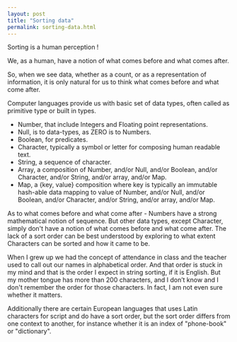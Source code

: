 ```yaml
---
layout: post
title: "Sorting data"
permalink: sorting-data.html
---
```


Sorting is a human perception !

We, as a human, have a notion of what comes before and what comes after.

So, when we see data, whether as a count, or as a representation of
information, it is only natural for us to think what comes before and what
come after.

Computer languages provide us with basic set of data types, often called
as primitive type or built in types.

* Number, that include Integers and Floating point representations.
* Null, is to data-types, as ZERO is to Numbers.
* Boolean, for predicates.
* Character, typically a symbol or letter for composing human readable text.
* String, a sequence of character.
* Array, a composition of Number, and/or Null, and/or Boolean, and/or
  Character, and/or String, and/or array, and/or Map.
* Map, a {key, value} composition where key is typically an immutable
  hash-able data mapping to value of Number, and/or Null, and/or Boolean,
  and/or Character, and/or String, and/or array, and/or Map.

As to what comes before and what come after - Numbers have a strong
mathematical notion of sequence. But other data types, except Character,
simply don't have a notion of what comes before and what come after.
The lack of a sort order can be best understood by exploring to what
extent Characters can be sorted and how it came to be.

When I grew up we had the concept of attendance in class and the teacher
used to call out our names in alphabetical order. And that order is stuck
in my mind and that is the order I expect in string sorting, if it is
English.  But my mother tongue has more than 200 characters, and I don’t
know and I don't remember the order for those characters. In fact, I am
not even sure whether it matters.

Additionally there are certain European languages that uses Latin characters
for script and do have a sort order, but the sort order differs from one
context to another, for instance whether it is an index of "phone-book" or
"dictionary".
